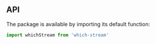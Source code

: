 
## API

The package is available by importing its default function:

```js
import whichStream from 'which-stream'
```
